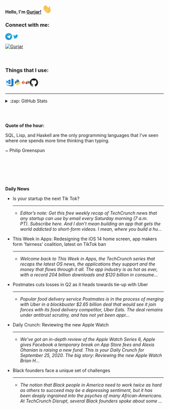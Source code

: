 #### Hello, I'm [Gurjar!](https://GurjarKing.github.io) <img src="https://raw.githubusercontent.com/ABSphreak/ABSphreak/master/gifs/Hi.gif" width="30px"></h2>


### Connect with me:

[<img align="left" alt="Gurjar | Telegram" width="22px" src="https://raw.githubusercontent.com/github/explore/80688e429a7d4ef2fca1e82350fe8e3517d3494d/topics/telegram/telegram.png" />][Telegram]
[<img align="left" alt="Gurjar | Twitter" width="22px" src="https://raw.githubusercontent.com/github/explore/80688e429a7d4ef2fca1e82350fe8e3517d3494d/topics/twitter/twitter.png" />][Twitter]
<br >
<br >
<a href="https://github.com/GurjarKing"><img src="https://komarev.com/ghpvc/?username=GurjarKing" alt="Gurjar" /></a> <br />
<br />
<br />
<!-- <br >

![](https://visitor-badge.glitch.me/badge?page_id=GurjarKing)

<br /> -->

### Things that I use:

[<img align="left" alt="Visual Studio Code" width="26px" src="https://raw.githubusercontent.com/github/explore/80688e429a7d4ef2fca1e82350fe8e3517d3494d/topics/visual-studio-code/visual-studio-code.png" />][VSCode]
[<img align="left" alt="Python" width="26px" src="https://raw.githubusercontent.com/github/explore/80688e429a7d4ef2fca1e82350fe8e3517d3494d/topics/python/python.png" />][Python]
[<img align="left" alt="Git" width="26px" src="https://raw.githubusercontent.com/github/explore/80688e429a7d4ef2fca1e82350fe8e3517d3494d/topics/git/git.png" />][Git]
[<img align="left" alt="GitHub" width="26px" src="https://raw.githubusercontent.com/github/explore/78df643247d429f6cc873026c0622819ad797942/topics/github/github.png" />][Github]

<br />
<br />

---
<details>
  <summary>:zap: GitHub Stats</summary>

<img align="left" alt="Gurjar's Github Stats" src="https://github-readme-stats.vercel.app/api?username=GurjarKing&show_icons=true&hide_border=true&count_private=true&include_all_commit=true&theme=algolia" />

</details>

<!-- ### 🔔 My latest tweet
<a href="https://twitter.com/Gurjar_King43" target="_blank">
	<img src="https://github.com/GurjarKing/GurjarKing/raw/master/tweet.png" width="70%" align="center" alt="Click to view on Twitter" title="My latest tweet, as an image"/>
</a> -->
<br>

<pre>

</pre>

**Quote of the hour:**

SQL, Lisp, and Haskell are the only programming languages that I've seen where one spends more time thinking than typing.

~ Philip Greenspun
<pre>

</pre>
<br>
<pre>


</pre>
<strong>Daily News</strong>
  
  - Is your startup the next Tik Tok?
     <hr/>
     
      - *Editor’s note: Get this free weekly recap of TechCrunch news that any startup can use by email every Saturday morning (7 a.m. PT). Subscribe here. And I don’t mean building an app that gets the world addicted to short-form videos. I mean, where you build a hu…*
     
  - This Week in Apps: Redesigning the iOS 14 home screen, app makers form 'fairness' coalition, latest on TikTok ban
      <hr/>
      
      - *Welcome back to This Week in Apps, the TechCrunch series that recaps the latest OS news, the applications they support and the money that flows through it all. The app industry is as hot as ever, with a record 204 billion downloads and $120 billion in consume…*
      
  - Postmates cuts losses in Q2 as it heads towards tie-up with Uber
      <hr/>
      
      - *Popular food delivery service Postmates is in the process of merging with Uber in a blockbuster $2.65 billion deal that would see it join forces with its food delivery competitor, Uber Eats. The deal remains under antitrust scrutiny, and has not yet been appr…*
      
  - Daily Crunch: Reviewing the new Apple Watch
      <hr/>
      
      - *We’ve got an in-depth review of the Apple Watch Series 6, Apple gives Facebook a temporary break on App Store fees and Alexis Ohanian is raising a new fund. This is your Daily Crunch for September 25, 2020. The big story: Reviewing the new Apple Watch Brian H…*
       
  - Black founders face a unique set of challenges
      <hr/>
       
       - *The notion that Black people in America need to work twice as hard as others to succeed may be a depressing sentiment, but it has been deeply ingrained into the psyches of many African-Americans. At TechCrunch Disrupt, several Black founders spoke about some …*
      

<br />

[VSCode]: https://code.visualstudio.com/
[Python]: https://www.python.org/
[Git]: https://git-scm.com/
[Github]: https://github.com/
[Telegram]: https://t.me/Gurjar_King/
[Twitter]: https://twitter.com/Gurjar_King43/
